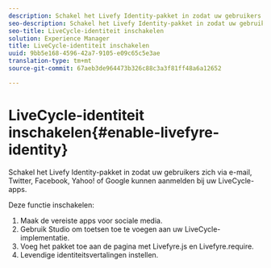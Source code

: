 ```yaml
---
description: Schakel het Livefy Identity-pakket in zodat uw gebruikers zich via e-mail, Twitter, Facebook, Yahoo! of Google kunnen aanmelden bij uw LiveCycle-apps.
seo-description: Schakel het Livefy Identity-pakket in zodat uw gebruikers zich via e-mail, Twitter, Facebook, Yahoo! of Google kunnen aanmelden bij uw LiveCycle-apps.
seo-title: LiveCycle-identiteit inschakelen
solution: Experience Manager
title: LiveCycle-identiteit inschakelen
uuid: 9bb5e168-4596-42a7-9105-e09c65c5e3ae
translation-type: tm+mt
source-git-commit: 67aeb3de964473b326c88c3a3f81ff48a6a12652

---
```



# LiveCycle-identiteit inschakelen{#enable-livefyre-identity}

Schakel het Livefy Identity-pakket in zodat uw gebruikers zich via e-mail, Twitter, Facebook, Yahoo! of Google kunnen aanmelden bij uw LiveCycle-apps.

Deze functie inschakelen:

1. Maak de vereiste apps voor sociale media.
1. Gebruik Studio om toetsen toe te voegen aan uw LiveCycle-implementatie.
1. Voeg het pakket toe aan de pagina met Livefyre.js en Livefyre.require.
1. Levendige identiteitsvertalingen instellen.
